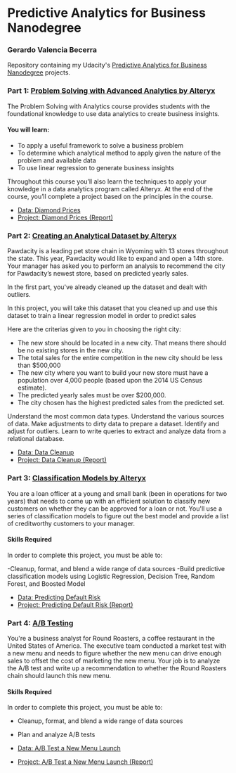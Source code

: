 # Predictive Analytics for Business Nanodegree

### Gerardo Valencia Becerra

Repository containing my Udacity's [Predictive Analytics for Business Nanodegree](https://www.udacity.com/course/predictive-analytics-for-business-nanodegree--nd008t) projects.

### Part 1: [Problem Solving with Advanced Analytics by Alteryx](https://www.udacity.com/course/problem-solving-with-advanced-analytics--ud976)

The Problem Solving with Analytics course provides students with the foundational knowledge to use data analytics to create business insights.

#### You will learn:

- To apply a useful framework to solve a business problem
- To determine which analytical method to apply given the nature of the problem and available data
- To use linear regression to generate business insights

Throughout this course you’ll also learn the techniques to apply your knowledge in a data analytics program called Alteryx. At the end of the course, you’ll complete a project based on the principles in the course.

- [Data: Diamond Prices](https://github.com/GValenB78/Predictive-Analytics-for-Business-Nanodegree/tree/main/1%20-%20Problem%20Solving%20With%20Analytics/Data)
- [Project: Diamond Prices (Report)](https://github.com/GValenB78/Predictive-Analytics-for-Business-Nanodegree/blob/main/1%20-%20Problem%20Solving%20With%20Analytics/ProjectDiamondPrices_ValenciaBecerrraG.pdf)


### Part 2: [Creating an Analytical Dataset by Alteryx](https://www.udacity.com/course/creating-an-analytical-dataset--ud977)

Pawdacity is a leading pet store chain in Wyoming with 13 stores throughout the state. This year, Pawdacity would like to expand and open a 14th store. Your manager has asked you to perform an analysis to recommend the city for Pawdacity’s newest store, based on predicted yearly sales.

In the first part, you've already cleaned up the dataset and dealt with outliers.

In this project, you will take this dataset that you cleaned up and use this dataset to train a linear regression model in order to predict sales

Here are the criterias given to you in choosing the right city:

- The new store should be located in a new city. That means there should be no existing stores in the new city.
- The total sales for the entire competition in the new city should be less than $500,000
- The new city where you want to build your new store must have a population over 4,000 people (based upon the 2014 US Census estimate).
- The predicted yearly sales must be over $200,000.
- The city chosen has the highest predicted sales from the predicted set.

Understand the most common data types. Understand the various sources of data. Make adjustments to dirty data to prepare a dataset. Identify and adjust for outliers. Learn to write queries to extract and analyze data from a relational database.

- [Data: Data Cleanup](https://github.com/GValenB78/Predictive-Analytics-for-Business-Nanodegree/tree/main/2%20-%20Data%20Wrangling/Data)
- [Project: Data Cleanup (Report) ](https://github.com/GValenB78/Predictive-Analytics-for-Business-Nanodegree/blob/main/2%20-%20Data%20Wrangling/ProjectDataCleanup_ValenciaBecerrraG.pdf)


### Part 3: [Classification Models by Alteryx](https://www.udacity.com/course/classification-models--ud978)

You are a loan officer at a young and small bank (been in operations for two years) that needs to come up with an efficient solution to classify new customers on whether they can be approved for a loan or not. You'll use a series of classification models to figure out the best model and provide a list of creditworthy customers to your manager.

#### Skills Required
In order to complete this project, you must be able to:

-Cleanup, format, and blend a wide range of data sources
-Build predictive classification models using Logistic Regression, Decision Tree, Random Forest, and Boosted Model

- [Data: Predicting Default Risk](https://github.com/GValenB78/Predictive-Analytics-for-Business-Nanodegree/tree/main/3%20-%20Classification%20Models/Data)
- [Project: Predicting Default Risk (Report)](https://github.com/GValenB78/Predictive-Analytics-for-Business-Nanodegree/blob/main/3%20-%20Classification%20Models/P3%20Submission%20Report.pdf)


### Part 4: [A/B Testing](https://www.udacity.com/course/ab-testing--ud979)

You're a business analyst for Round Roasters, a coffee restaurant in the United States of America. The executive team conducted a market test with a new menu and needs to figure whether the new menu can drive enough sales to offset the cost of marketing the new menu. Your job is to analyze the A/B test and write up a recommendation to whether the Round Roasters chain should launch this new menu.

#### Skills Required

In order to complete this project, you must be able to:

- Cleanup, format, and blend a wide range of data sources
- Plan and analyze A/B tests

- [Data: A/B Test a New Menu Launch]()
- [Project: A/B Test a New Menu Launch (Report)]()
